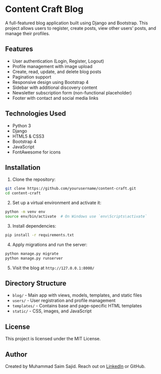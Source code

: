 # Content Craft Blog

A full-featured blog application built using Django and Bootstrap. This project allows users to register, create posts, view other users' posts, and manage their profiles.

## Features

- User authentication (Login, Register, Logout)
- Profile management with image upload
- Create, read, update, and delete blog posts
- Pagination support
- Responsive design using Bootstrap 4
- Sidebar with additional discovery content
- Newsletter subscription form (non-functional placeholder)
- Footer with contact and social media links

## Technologies Used

- Python 3
- Django
- HTML5 & CSS3
- Bootstrap 4
- JavaScript
- FontAwesome for icons

## Installation

1. Clone the repository:

```bash
git clone https://github.com/yourusername/content-craft.git
cd content-craft
```

2. Set up a virtual environment and activate it:

```bash
python -m venv env
source env/bin/activate  # On Windows use `env\Scripts\activate`
```

3. Install dependencies:

```bash
pip install -r requirements.txt
```

4. Apply migrations and run the server:

```bash
python manage.py migrate
python manage.py runserver
```

5. Visit the blog at `http://127.0.0.1:8000/`

## Directory Structure

- `blog/` - Main app with views, models, templates, and static files
- `users/` - User registration and profile management
- `templates/` - Contains base and page-specific HTML templates
- `static/` - CSS, images, and JavaScript

## License

This project is licensed under the MIT License.

## Author

Created by Muhammad Saim Sajid. Reach out on [LinkedIn](https://www.linkedin.com/) or GitHub.
